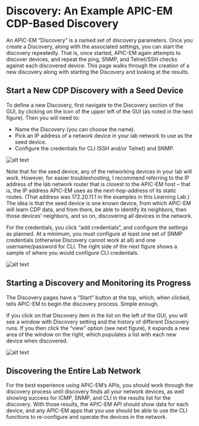 # Discovery: An Example APIC-EM CDP-Based Discovery
An APIC-EM “Discovery” is a named set of discovery parameters. Once you create a Discovery, along with the associated settings, you can start the discovery repeatedly. That is, once started, APIC-EM again attempts to discover devices, and repeat the ping, SNMP, and Telnet/SSH checks against each discovered device. This page walks through the creation of a new discovery along with starting the Discovery and looking at the results.
## Start a New CDP Discovery with a Seed Device
To define a new Discovery, first navigate to the Discovery section of the GUI, by clicking on the icon of the upper left of the GUI (as noted in the next figure). Then you will need to:
-  Name the Discovery (you can choose the name).
-  Pick an IP address of a network device in your lab network to use as the seed device.
-  Configure the credentials for CLI (SSH and/or Telnet) and SNMP.

![alt text](/posts/files/01-apic-03-install-apic-home/assets/images/apic-3-22.png)

Note that for the seed device, any of the networking devices in your lab will work. However, for easier troubleshooting, I recommend referring to the IP address of the lab network router that is closest to the APIC-EM host – that is, the IP address APIC-EM uses as the next-hop-address of its static routes. (That address was 172.20.11.1 in the examples in this Learning Lab.) The idea is that the seed device is one known device, from which APIC-EM will learn CDP data, and from there, be able to identify its neighbors, then those devices’ neighbors, and so on, discovering all devices in the network.

For the credentials, you click “add credentials”, and configure the settings as planned. At a minimum, you must configure at least one set of SNMP credentials (otherwise Discovery cannot work at all) and one username/password for CLI. The right side of the next figure shows a sample of where you would configure CLI credentials.

![alt text](/posts/files/01-apic-03-install-apic-home/assets/images/apic-3-23.png)

## Starting a Discovery and Monitoring its Progress
The Discovery pages have a “Start” button at the top, which, when clicked, tells APIC-EM to begin the discovery process. Simple enough.

If you click on that Discovery item in the list on the left of the GUI, you will see a window with Discovery setting and the history of different Discovery runs. If you then click the “view” option (see next figure), it expands a new area of the window on the right, which populates a list with each new device when discovered.

![alt text](/posts/files/01-apic-03-install-apic-home/assets/images/apic-3-24.png)

## Discovering the Entire Lab Network
For the best experience using APIC-EM’s APIs, you should work through the discovery process until discovery finds all your network devices, as well showing success for ICMP, SNMP, and CLI in the results list for the discovery. With those results, the APIC-EM API should show data for each device, and any APIC-EM apps that you use should be able to use the CLI functions to re-configure and operate the devices in the network.
